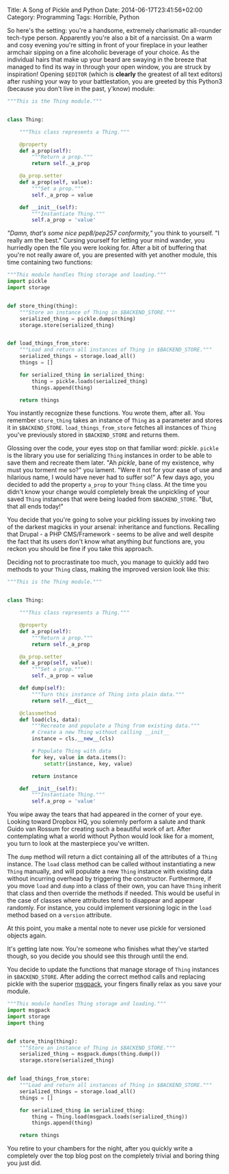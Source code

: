 Title: A Song of Pickle and Python
Date: 2014-06-17T23:41:56+02:00
Category: Programming
Tags: Horrible, Python

So here's the setting: you're a handsome, extremely charismatic
all-rounder tech-type person. Apparently you're also a bit of a
narcissist. On a warm and cosy evening you're sitting in front
of your fireplace in your leather armchair sipping on a fine
alcoholic beverage of your choice. As the individual hairs that
make up your beard are swaying in the breeze that
managed to find its way in through your open window, you are struck
by inspiration! Opening `$EDITOR` (which is **clearly** the
greatest of all text editors) after rushing your way to your
battlestation, you are greeted by this Python3 (because you
don't live in the past, y'know) module:

```python
"""This is the Thing module."""


class Thing:

    """This class represents a Thing."""

    @property
    def a_prop(self):
        """Return a prop."""
        return self._a_prop

    @a_prop.setter
    def a_prop(self, value):
        """Set a prop."""
        self._a_prop = value

    def __init__(self):
        """Instantiate Thing."""
        self.a_prop = 'value'
```

_"Damn, that's some nice pep8/pep257 conformity,"_ you think to
yourself. "I really am the best." Cursing yourself for letting
your mind wander, you hurriedly open the file you were looking
for. After a bit of buffering that you're not really aware of,
you are presented with yet another module, this time containing
two functions:

```python
"""This module handles Thing storage and loading."""
import pickle
import storage


def store_thing(thing):
    """Store an instance of Thing in $BACKEND_STORE."""
    serialized_thing = pickle.dumps(thing)
    storage.store(serialized_thing)


def load_things_from_store:
    """Load and return all instances of Thing in $BACKEND_STORE."""
    serialized_things = storage.load_all()
    things = []

    for serialized_thing in serialized_thing:
        thing = pickle.loads(serialized_thing)
        things.append(thing)

    return things
```

You instantly recognize these functions. You wrote them, after all.
You remember `store_thing` takes an instance of `Thing` as a parameter
and stores it in `$BACKEND_STORE`. `load_things_from_store` fetches all
instances of `Thing` you've previously stored in `$BACKEND_STORE` and
returns them.

Glossing over the code, your eyes stop on that familiar word: _pickle_.
`pickle` is the library you use for serializing `Thing` instances in
order to be able to save them and recreate them later.
"Ah _pickle_, bane of my existence, why must you torment me so?" you
lament. "Were it not for your ease of use and hilarious name, I would
have never had to suffer so!" A few days ago, you decided to add the
property `a_prop` to your `Thing` class. At the time you didn't know
your change would completely break the unpickling of your saved
`Thing` instances that were being loaded from `$BACKEND_STORE`. "But,
that all ends today!"

You decide that you're going to solve your pickling issues by invoking
two of the darkest magicks in your arsenal: inheritance and functions.
Recalling that Drupal - a PHP CMS/Framework - seems to be alive and
well despite the fact that its users don't know what anything *but*
functions are, you reckon you should be fine if you take this approach.

Deciding not to procrastinate too much, you manage to quickly add two
methods to your `Thing` class, making the improved version look like this:

```python
"""This is the Thing module."""


class Thing:

    """This class represents a Thing."""

    @property
    def a_prop(self):
        """Return a prop."""
        return self._a_prop

    @a_prop.setter
    def a_prop(self, value):
        """Set a prop."""
        self._a_prop = value

    def dump(self):
        """Turn this instance of Thing into plain data."""
        return self.__dict__

    @classmethod
    def load(cls, data):
        """Recreate and populate a Thing from existing data."""
        # Create a new Thing without calling __init__
        instance = cls.__new__(cls)

        # Populate Thing with data
        for key, value in data.items():
            setattr(instance, key, value)

        return instance

    def __init__(self):
        """Instantiate Thing."""
        self.a_prop = 'value'
```

You wipe away the tears that had appeared in the corner of your eye.
Looking toward Dropbox HQ, you solemnly perform a salute and thank
Guido van Rossum for creating such a beautiful work of art.
After contemplating what a world without Python would look like for a moment,
you turn to look at the masterpiece you've written.

The `dump` method will return a dict containing all of the attributes
of a `Thing` instance. The `load` class method can be called without
instantiating a new `Thing` manually, and will populate a new `Thing`
instance with existing data without incurring overhead by triggering
the constructor. Furthermore, if you move `load` and `dump` into a
class of their own, you can have `Thing` inherit that class and then
override the methods if needed. This would be useful in the case of
classes where attributes tend to disappear and appear randomly. For
instance, you could implement versioning logic in the `load` method
based on a `version` attribute.

At this point, you make a mental note to never use pickle for versioned
objects again.

It's getting late now. You're someone who finishes what they've
started though, so you decide you should see this through until the end.

You decide to update the functions that manage storage of `Thing`
instances in `$BACKEND_STORE`. After adding the correct method
calls and replacing pickle with the superior [msgpack][1], your fingers
finally relax as you save your module.

```python
"""This module handles Thing storage and loading."""
import msgpack
import storage
import thing


def store_thing(thing):
    """Store an instance of Thing in $BACKEND_STORE."""
    serialized_thing = msgpack.dumps(thing.dump())
    storage.store(serialized_thing)


def load_things_from_store:
    """Load and return all instances of Thing in $BACKEND_STORE."""
    serialized_things = storage.load_all()
    things = []

    for serialized_thing in serialized_thing:
        thing = Thing.load(msgpack.loads(serialized_thing))
        things.append(thing)

    return things
```

You retire to your chambers for the night, after you quickly write
a completely over the top blog post on the completely trivial and
boring thing you just did.

[1]: http://msgpack.org/
